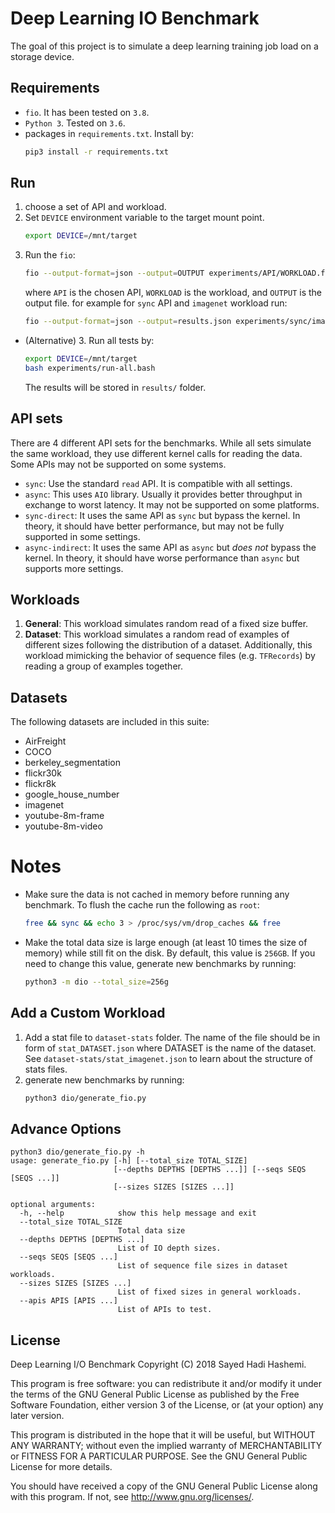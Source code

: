 # Deep Learning IO Benchmark
The goal of this project is to simulate a deep learning training job load on a storage device.

## Requirements
* `fio`. It has been tested on `3.8`.
* `Python 3`. Tested on `3.6`.
* packages in `requirements.txt`. Install by:
    ```bash
    pip3 install -r requirements.txt
    ```


## Run
1. choose a set of API and workload.
2. Set `DEVICE` environment variable to the target mount point.
    ```bash
    export DEVICE=/mnt/target
    ```
3. Run the `fio`:
    ```bash
    fio --output-format=json --output=OUTPUT experiments/API/WORKLOAD.fio
    ```
    where `API` is the chosen API, `WORKLOAD` is the workload, and `OUTPUT` is the output file.
    for example for `sync` API and `imagenet` workload run:
    ```bash
    fio --output-format=json --output=results.json experiments/sync/imagenet.fio
    ```

* (Alternative) 3. Run all tests by:
    ```bash
    export DEVICE=/mnt/target
    bash experiments/run-all.bash
    ```
    The results will be stored in `results/` folder.

## API sets
There are 4 different API sets for the benchmarks.
While all sets simulate the same workload, they use different kernel calls for reading the data.
Some APIs may not be supported on some systems. 
* `sync`: Use the standard `read` API. It is compatible with all settings.
* `async`: This uses `AIO` library. Usually it provides better throughput in exchange to worst latency. It may not be supported on some platforms.
* `sync-direct`: It uses the same API as `sync` but bypass the kernel. In theory, it should have better performance, but may not be fully supported in some settings. 
* `async-indirect`: It uses the same API as `async` but *does not* bypass the kernel. In theory, it should have worse performance than `async` but supports more settings. 

## Workloads
1. **General**: This workload simulates random read of a fixed size buffer.
2. **Dataset**: This workload simulates a random read of examples of different sizes following the distribution of a dataset. Additionally, this workload mimicking the behavior of sequence files (e.g. `TFRecords`) by reading a group of examples together.

## Datasets
The following datasets are included in this suite:
* AirFreight
* COCO
* berkeley_segmentation
* flickr30k
* flickr8k
* google_house_number
* imagenet
* youtube-8m-frame
* youtube-8m-video
 
# Notes
* Make sure the data is not cached in memory before running any benchmark. To flush the cache run the following as `root`:
    ```bash
    free && sync && echo 3 > /proc/sys/vm/drop_caches && free
    ```
* Make the total data size is large enough (at least 10 times the size of memory) while still fit on the disk. By default, this value is `256GB`. If you need to change this value, generate new benchmarks by running:
    ```bash
    python3 -m dio --total_size=256g
    ``` 

## Add a Custom Workload
1. Add a stat file to `dataset-stats` folder. The name of the file should be in form of `stat_DATASET.json` where DATASET is the name of the dataset. See `dataset-stats/stat_imagenet.json` to learn about the structure of stats files.
2. generate new benchmarks by running:
    ```bash
    python3 dio/generate_fio.py
    ``` 

## Advance Options
```text
python3 dio/generate_fio.py -h
usage: generate_fio.py [-h] [--total_size TOTAL_SIZE]
                       [--depths DEPTHS [DEPTHS ...]] [--seqs SEQS [SEQS ...]]
                       [--sizes SIZES [SIZES ...]]

optional arguments:
  -h, --help            show this help message and exit
  --total_size TOTAL_SIZE
                        Total data size
  --depths DEPTHS [DEPTHS ...]
                        List of IO depth sizes.
  --seqs SEQS [SEQS ...]
                        List of sequence file sizes in dataset workloads.
  --sizes SIZES [SIZES ...]
                        List of fixed sizes in general workloads.
  --apis APIS [APIS ...]
                        List of APIs to test.
```

## License
Deep Learning I/O Benchmark
Copyright (C) 2018  Sayed Hadi Hashemi.

This program is free software: you can redistribute it and/or modify
it under the terms of the GNU General Public License as published by
the Free Software Foundation, either version 3 of the License, or
(at your option) any later version.

This program is distributed in the hope that it will be useful,
but WITHOUT ANY WARRANTY; without even the implied warranty of
MERCHANTABILITY or FITNESS FOR A PARTICULAR PURPOSE.  See the
GNU General Public License for more details.

You should have received a copy of the GNU General Public License
along with this program.  If not, see <http://www.gnu.org/licenses/>.
